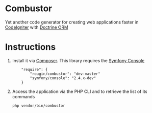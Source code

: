 Combustor
=========

Yet another code generator for creating web applications faster in [CodeIgniter](https://ellislab.com/codeigniter/) with [Doctrine ORM](http://www.doctrine-project.org/)

Instructions
============

1. Install it via [Composer](http://www.getcomposer.com). This library requires the [Symfony Console](https://github.com/symfony/Console)
	
	```
		"require": {
			"rougin/combustor": "dev-master"
			"symfony/console": "2.4.x-dev"
		}
	```

2. Access the application via the PHP CLI and to retrieve the list of its commands

	```php vendor/bin/combustor```